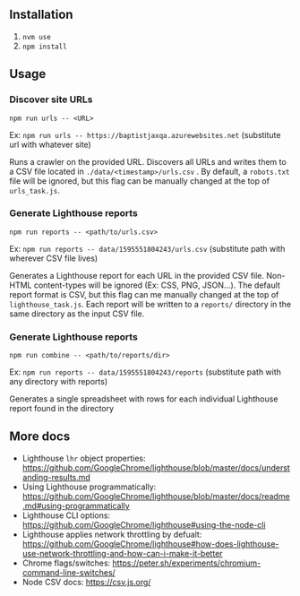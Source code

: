 ## Installation

1. `nvm use`
2. `npm install`

## Usage

### Discover site URLs

`npm run urls -- <URL>`

Ex: `npm run urls -- https://baptistjaxqa.azurewebsites.net` (substitute url with whatever site)

Runs a crawler on the provided URL. Discovers all URLs and writes them to a CSV file located in `./data/<timestamp>/urls.csv` .
By default, a `robots.txt` file will be ignored, but this flag can be manually changed at the top of `urls_task.js`.

### Generate Lighthouse reports 

`npm run reports -- <path/to/urls.csv>`

Ex: `npm run reports -- data/1595551804243/urls.csv`  (substitute path with wherever CSV file lives)

Generates a Lighthouse report for each URL in the provided CSV file. Non-HTML content-types will be ignored (Ex: CSS, PNG, JSON...).
The default report format is CSV, but this flag can me manually changed at the top of `lighthouse_task.js`. Each report will be written
to a `reports/` directory in the same directory as the input CSV file.

### Generate Lighthouse reports 

`npm run combine -- <path/to/reports/dir>`

Ex: `npm run reports -- data/1595551804243/reports`  (substitute path with any directory with reports)

Generates a single spreadsheet with rows for each individual Lighthouse report found in the directory

## More docs

* Lighthouse `lhr` object properties: https://github.com/GoogleChrome/lighthouse/blob/master/docs/understanding-results.md
* Using Lighthouse programmatically: https://github.com/GoogleChrome/lighthouse/blob/master/docs/readme.md#using-programmatically
* Lighthouse CLI options: https://github.com/GoogleChrome/lighthouse#using-the-node-cli
* Lighthouse applies network throttling by defualt: https://github.com/GoogleChrome/lighthouse#how-does-lighthouse-use-network-throttling-and-how-can-i-make-it-better
* Chrome flags/switches: https://peter.sh/experiments/chromium-command-line-switches/
* Node CSV docs: https://csv.js.org/
